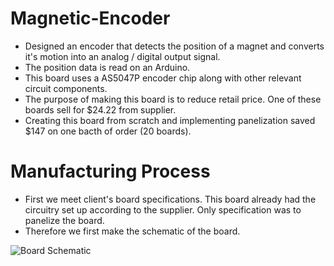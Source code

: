 # Magnetic-Encoder
 
* Designed an encoder that detects the position of a magnet and converts it's motion into an analog / digital output signal.
* The position data is read on an Arduino. 
* This board uses a AS5047P encoder chip along with other relevant circuit components.
* The purpose of making this board is to reduce retail price. One of these boards sell for $24.22 from supplier.
* Creating this board from scratch and implementing panelization saved $147 on one bacth of order (20 boards).

# Manufacturing Process

* First we meet client's board specifications. This board already had the circuitry set up according to the supplier. Only specification was to panelize the board.
* Therefore we first make the schematic of the board.

![Board Schematic](htps://github.com/diptadas5/Magnetic-Encoder/blob/main/photos/Schematic.PNG)


